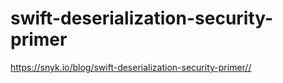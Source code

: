 # swift-deserialization-security-primer

https://snyk.io/blog/swift-deserialization-security-primer//
